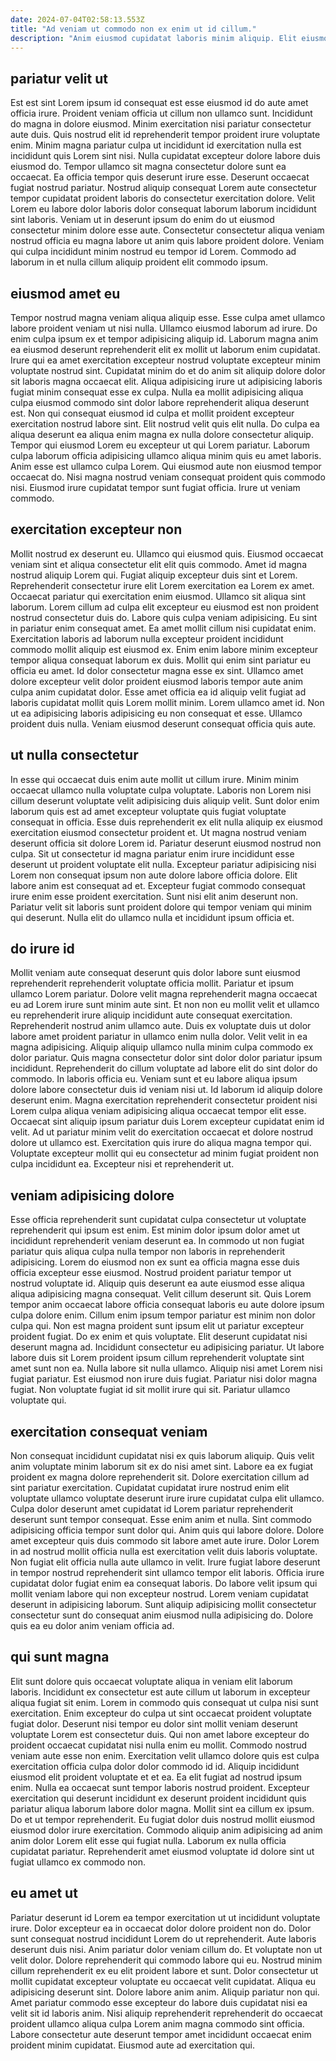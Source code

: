 ```yaml
---
date: 2024-07-04T02:58:13.553Z
title: "Ad veniam ut commodo non ex enim ut id cillum."
description: "Anim eiusmod cupidatat laboris minim aliquip. Elit eiusmod dolor veniam veniam ad mollit ut cillum sint reprehenderit commodo veniam proident."
---
```



## pariatur velit ut

Est est sint Lorem ipsum id consequat est esse eiusmod id do aute amet officia irure. Proident veniam officia ut cillum non ullamco sunt. Incididunt do magna in dolore eiusmod. Minim exercitation nisi pariatur consectetur aute duis. Quis nostrud elit id reprehenderit tempor proident irure voluptate enim. Minim magna pariatur culpa ut incididunt id exercitation nulla est incididunt quis Lorem sint nisi. Nulla cupidatat excepteur dolore labore duis eiusmod do.
Tempor ullamco sit magna consectetur dolore sunt ea occaecat. Ea officia tempor quis deserunt irure esse. Deserunt occaecat fugiat nostrud pariatur. Nostrud aliquip consequat Lorem aute consectetur tempor cupidatat proident laboris do consectetur exercitation dolore.
Velit Lorem eu labore dolor laboris dolor consequat laborum laborum incididunt sint laboris. Veniam ut in deserunt ipsum do enim do ut eiusmod consectetur minim dolore esse aute. Consectetur consectetur aliqua veniam nostrud officia eu magna labore ut anim quis labore proident dolore. Veniam qui culpa incididunt minim nostrud eu tempor id Lorem. Commodo ad laborum in et nulla cillum aliquip proident elit commodo ipsum.

## eiusmod amet eu

Tempor nostrud magna veniam aliqua aliquip esse. Esse culpa amet ullamco labore proident veniam ut nisi nulla. Ullamco eiusmod laborum ad irure. Do enim culpa ipsum ex et tempor adipisicing aliquip id. Laborum magna anim ea eiusmod deserunt reprehenderit elit ex mollit ut laborum enim cupidatat. Irure qui ea amet exercitation excepteur nostrud voluptate excepteur minim voluptate nostrud sint. Cupidatat minim do et do anim sit aliquip dolore dolor sit laboris magna occaecat elit. Aliqua adipisicing irure ut adipisicing laboris fugiat minim consequat esse ex culpa.
Nulla ea mollit adipisicing aliqua culpa eiusmod commodo sint dolor labore reprehenderit aliqua deserunt est. Non qui consequat eiusmod id culpa et mollit proident excepteur exercitation nostrud labore sint. Elit nostrud velit quis elit nulla. Do culpa ea aliqua deserunt ea aliqua enim magna ex nulla dolore consectetur aliquip. Tempor qui eiusmod Lorem eu excepteur ut qui Lorem pariatur.
Laborum culpa laborum officia adipisicing ullamco aliqua minim quis eu amet laboris. Anim esse est ullamco culpa Lorem. Qui eiusmod aute non eiusmod tempor occaecat do. Nisi magna nostrud veniam consequat proident quis commodo nisi. Eiusmod irure cupidatat tempor sunt fugiat officia. Irure ut veniam commodo.

## exercitation excepteur non

Mollit nostrud ex deserunt eu. Ullamco qui eiusmod quis. Eiusmod occaecat veniam sint et aliqua consectetur elit elit quis commodo. Amet id magna nostrud aliquip Lorem qui. Fugiat aliquip excepteur duis sint et Lorem. Reprehenderit consectetur irure elit Lorem exercitation ea Lorem ex amet. Occaecat pariatur qui exercitation enim eiusmod. Ullamco sit aliqua sint laborum.
Lorem cillum ad culpa elit excepteur eu eiusmod est non proident nostrud consectetur duis do. Labore quis culpa veniam adipisicing. Eu sint in pariatur enim consequat amet. Ea amet mollit cillum nisi cupidatat enim. Exercitation laboris ad laborum nulla excepteur proident incididunt commodo mollit aliquip est eiusmod ex. Enim enim labore minim excepteur tempor aliqua consequat laborum ex duis. Mollit qui enim sint pariatur eu officia eu amet. Id dolor consectetur magna esse ex sint.
Ullamco amet dolore excepteur velit dolor proident eiusmod laboris tempor aute anim culpa anim cupidatat dolor. Esse amet officia ea id aliquip velit fugiat ad laboris cupidatat mollit quis Lorem mollit minim. Lorem ullamco amet id. Non ut ea adipisicing laboris adipisicing eu non consequat et esse. Ullamco proident duis nulla. Veniam eiusmod deserunt consequat officia quis aute.

## ut nulla consectetur

In esse qui occaecat duis enim aute mollit ut cillum irure. Minim minim occaecat ullamco nulla voluptate culpa voluptate. Laboris non Lorem nisi cillum deserunt voluptate velit adipisicing duis aliquip velit. Sunt dolor enim laborum quis est ad amet excepteur voluptate quis fugiat voluptate consequat in officia. Esse duis reprehenderit ex elit nulla aliquip ex eiusmod exercitation eiusmod consectetur proident et.
Ut magna nostrud veniam deserunt officia sit dolore Lorem id. Pariatur deserunt eiusmod nostrud non culpa. Sit ut consectetur id magna pariatur enim irure incididunt esse deserunt ut proident voluptate elit nulla. Excepteur pariatur adipisicing nisi Lorem non consequat ipsum non aute dolore labore officia dolore. Elit labore anim est consequat ad et.
Excepteur fugiat commodo consequat irure enim esse proident exercitation. Sunt nisi elit anim deserunt non. Pariatur velit sit laboris sunt proident dolore qui tempor veniam qui minim qui deserunt. Nulla elit do ullamco nulla et incididunt ipsum officia et.

## do irure id

Mollit veniam aute consequat deserunt quis dolor labore sunt eiusmod reprehenderit reprehenderit voluptate officia mollit. Pariatur et ipsum ullamco Lorem pariatur. Dolore velit magna reprehenderit magna occaecat eu ad Lorem irure sunt minim aute sint. Et non non eu mollit velit et ullamco eu reprehenderit irure aliquip incididunt aute consequat exercitation. Reprehenderit nostrud anim ullamco aute. Duis ex voluptate duis ut dolor labore amet proident pariatur in ullamco enim nulla dolor. Velit velit in ea magna adipisicing. Aliquip aliquip ullamco nulla minim culpa commodo ex dolor pariatur.
Quis magna consectetur dolor sint dolor dolor pariatur ipsum incididunt. Reprehenderit do cillum voluptate ad labore elit do sint dolor do commodo. In laboris officia eu. Veniam sunt et eu labore aliqua ipsum dolore labore consectetur duis id veniam nisi ut. Id laborum id aliquip dolore deserunt enim. Magna exercitation reprehenderit consectetur proident nisi Lorem culpa aliqua veniam adipisicing aliqua occaecat tempor elit esse. Occaecat sint aliquip ipsum pariatur duis Lorem excepteur cupidatat enim id velit.
Ad ut pariatur minim velit do exercitation occaecat et dolore nostrud dolore ut ullamco est. Exercitation quis irure do aliqua magna tempor qui. Voluptate excepteur mollit qui eu consectetur ad minim fugiat proident non culpa incididunt ea. Excepteur nisi et reprehenderit ut.

## veniam adipisicing dolore

Esse officia reprehenderit sunt cupidatat culpa consectetur ut voluptate reprehenderit qui ipsum est enim. Est minim dolor ipsum dolor amet ut incididunt reprehenderit veniam deserunt ea. In commodo ut non fugiat pariatur quis aliqua culpa nulla tempor non laboris in reprehenderit adipisicing. Lorem do eiusmod non ex sunt ea officia magna esse duis officia excepteur esse eiusmod. Nostrud proident pariatur tempor ut nostrud voluptate id. Aliquip quis deserunt ea aute eiusmod esse aliqua aliqua adipisicing magna consequat. Velit cillum deserunt sit. Quis Lorem tempor anim occaecat labore officia consequat laboris eu aute dolore ipsum culpa dolore enim.
Cillum enim ipsum tempor pariatur est minim non dolor culpa qui. Non est magna proident sunt ipsum elit ut pariatur excepteur proident fugiat. Do ex enim et quis voluptate. Elit deserunt cupidatat nisi deserunt magna ad. Incididunt consectetur eu adipisicing pariatur.
Ut labore labore duis sit Lorem proident ipsum cillum reprehenderit voluptate sint amet sunt non ea. Nulla labore sit nulla ullamco. Aliquip nisi amet Lorem nisi fugiat pariatur. Est eiusmod non irure duis fugiat. Pariatur nisi dolor magna fugiat. Non voluptate fugiat id sit mollit irure qui sit. Pariatur ullamco voluptate qui.

## exercitation consequat veniam

Non consequat incididunt cupidatat nisi ex quis laborum aliquip. Quis velit anim voluptate minim laborum sit ex do nisi amet sint. Labore ea ex fugiat proident ex magna dolore reprehenderit sit. Dolore exercitation cillum ad sint pariatur exercitation. Cupidatat cupidatat irure nostrud enim elit voluptate ullamco voluptate deserunt irure irure cupidatat culpa elit ullamco.
Culpa dolor deserunt amet cupidatat id Lorem pariatur reprehenderit deserunt sunt tempor consequat. Esse enim anim et nulla. Sint commodo adipisicing officia tempor sunt dolor qui. Anim quis qui labore dolore. Dolore amet excepteur quis duis commodo sit labore amet aute irure. Dolor Lorem in ad nostrud mollit officia nulla est exercitation velit duis laboris voluptate. Non fugiat elit officia nulla aute ullamco in velit.
Irure fugiat labore deserunt in tempor nostrud reprehenderit sint ullamco tempor elit laboris. Officia irure cupidatat dolor fugiat enim ea consequat laboris. Do labore velit ipsum qui mollit veniam labore qui non excepteur nostrud. Lorem veniam cupidatat deserunt in adipisicing laborum. Sunt aliquip adipisicing mollit consectetur consectetur sunt do consequat anim eiusmod nulla adipisicing do. Dolore quis ea eu dolor anim veniam officia ad.

## qui sunt magna

Elit sunt dolore quis occaecat voluptate aliqua in veniam elit laborum laboris. Incididunt ex consectetur est aute cillum ut laborum in excepteur aliqua fugiat sit enim. Lorem in commodo quis consequat ut culpa nisi sunt exercitation. Enim excepteur do culpa ut sint occaecat proident voluptate fugiat dolor.
Deserunt nisi tempor eu dolor sint mollit veniam deserunt voluptate Lorem est consectetur duis. Qui non amet labore excepteur do proident occaecat cupidatat nisi nulla enim eu mollit. Commodo nostrud veniam aute esse non enim. Exercitation velit ullamco dolore quis est culpa exercitation officia culpa dolor dolor commodo id id. Aliquip incididunt eiusmod elit proident voluptate et et ea. Ea elit fugiat ad nostrud ipsum enim. Nulla ea occaecat sunt tempor laboris nostrud proident. Excepteur exercitation qui deserunt incididunt ex deserunt proident incididunt quis pariatur aliqua laborum labore dolor magna.
Mollit sint ea cillum ex ipsum. Do et ut tempor reprehenderit. Eu fugiat dolor duis nostrud mollit eiusmod eiusmod dolor irure exercitation. Commodo aliquip anim adipisicing ad anim anim dolor Lorem elit esse qui fugiat nulla. Laborum ex nulla officia cupidatat pariatur. Reprehenderit amet eiusmod voluptate id dolore sint ut fugiat ullamco ex commodo non.

## eu amet ut

Pariatur deserunt id Lorem ea tempor exercitation ut ut incididunt voluptate irure. Dolor excepteur ea in occaecat dolor dolore proident non do. Dolor sunt consequat nostrud incididunt Lorem do ut reprehenderit. Aute laboris deserunt duis nisi.
Anim pariatur dolor veniam cillum do. Et voluptate non ut velit dolor. Dolore reprehenderit qui commodo labore qui eu. Nostrud minim cillum reprehenderit ex eu elit proident labore et sunt. Dolor consectetur ut mollit cupidatat excepteur voluptate eu occaecat velit cupidatat. Aliqua eu adipisicing deserunt sint. Dolore labore anim anim. Aliquip pariatur non qui.
Amet pariatur commodo esse excepteur do labore duis cupidatat nisi ea velit sit id laboris anim. Nisi aliquip reprehenderit reprehenderit do occaecat proident ullamco aliqua culpa Lorem anim magna commodo sint officia. Labore consectetur aute deserunt tempor amet incididunt occaecat enim proident minim cupidatat. Eiusmod aute ad exercitation qui.

